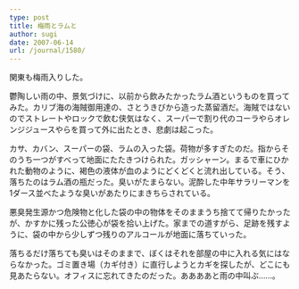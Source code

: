 ```yaml
---
type: post
title: 梅雨とラムと
author: sugi
date: 2007-06-14
url: /journal/1580/
---
```

関東も梅雨入りした。

鬱陶しい雨の中、景気づけに、以前から飲みたかったラム酒というものを買ってみた。カリブ海の海賊御用達の、さとうきびから造った蒸留酒だ。海賊ではないのでストレートやロックで飲む侠気はなく、スーパーで割り代のコーラやらオレンジジュースやらを買って外に出たとき、悲劇は起こった。

カサ、カバン、スーパーの袋、ラムの入った袋。荷物が多すぎたのだ。指からそのうち一つがすべって地面にたたきつけられた。ガッシャーン。まるで車にひかれた動物のように、褐色の液体が血のようにどくどくと流れ出している。そう、落ちたのはラム酒の瓶だった。臭いがたまらない。泥酔した中年サラリーマンを1ダース並べたような臭いがあたりにまきちらされている。

悪臭発生源かつ危険物と化した袋の中の物体をそのままうち捨てて帰りたかったが、かすかに残った公徳心が袋を拾い上げた。家までの道すがら、足跡を残すように、袋の中から少しずつ残りのアルコールが地面に落ちていった。

落ちるだけ落ちても臭いはそのままで、ぼくはそれを部屋の中に入れる気にはならなかった。ゴミ置き場（カギ付き）に直行しようとカギを探したが、どこにも見あたらない。オフィスに忘れてきたのだった。ああああと雨の中叫ぶ……。

